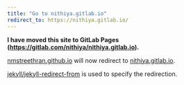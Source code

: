 ```yaml
---
title: "Go to nithiya.gitlab.io"
redirect_to: https://nithiya.gitlab.io/
---
```


**I have moved this site to GitLab Pages (https://gitlab.com/nithiya/nithiya.gitlab.io).**

[nmstreethran.github.io](https://nmstreethran.github.io) will now redirect to [nithiya.gitlab.io](https://nithiya.gitlab.io).

[jekyll/jekyll-redirect-from](https://github.com/jekyll/jekyll-redirect-from) is used to specify the redirection.
